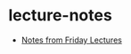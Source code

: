 # lecture-notes

- [Notes from Friday Lectures](https://lucyboyd4.github.io/lecture-notes/lecturenotes.html)

